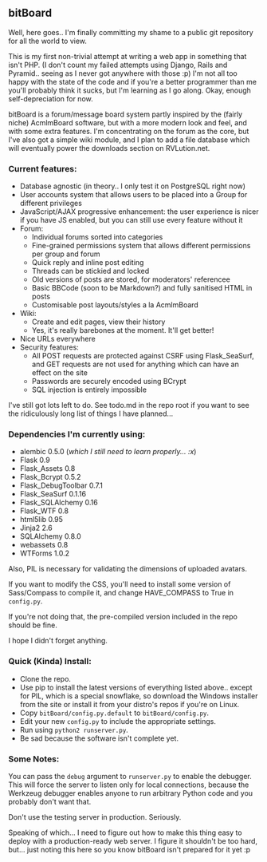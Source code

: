 ## bitBoard

Well, here goes.. I'm finally committing my shame to a public git repository for
all the world to view.

This is my first non-trivial attempt at writing a web app in something that
isn't PHP. (I don't count my failed attempts using Django, Rails and Pyramid..
seeing as I never got anywhere with those :p) I'm not all too happy with the
state of the code and if you're a better programmer than me you'll probably
think it sucks, but I'm learning as I go along. Okay, enough self-depreciation
for now.

bitBoard is a forum/message board system partly inspired by the (fairly niche)
AcmlmBoard software, but with a more modern look and feel, and with some extra
features. I'm concentrating on the forum as the core, but I've also got a
simple wiki module, and I plan to add a file database which will eventually
power the downloads section on RVLution.net.

### Current features:

- Database agnostic (in theory.. I only test it on PostgreSQL right now)
- User accounts system that allows users to be placed into a Group for different
  privileges
- JavaScript/AJAX progressive enhancement: the user experience is nicer if you
  have JS enabled, but you can still use every feature without it
- Forum:
    - Individual forums sorted into categories
    - Fine-grained permissions system that allows different permissions per
      group and forum
    - Quick reply and inline post editing
    - Threads can be stickied and locked
    - Old versions of posts are stored, for moderators' referencee
    - Basic BBCode (soon to be Markdown?) and fully sanitised HTML in posts
    - Customisable post layouts/styles a la AcmlmBoard
- Wiki:
    - Create and edit pages, view their history
    - Yes, it's really barebones at the moment. It'll get better!
- Nice URLs everywhere
- Security features:
    - All POST requests are protected against CSRF using Flask_SeaSurf, and
      GET requests are not used for anything which can have an effect on the
      site
    - Passwords are securely encoded using BCrypt
    - SQL injection is entirely impossible

I've still got lots left to do. See todo.md in the repo root if you want to see
the ridiculously long list of things I have planned...


### Dependencies I'm currently using:
- alembic 0.5.0 (*which I still need to learn properly... :x*)
- Flask 0.9
- Flask_Assets 0.8
- Flask_Bcrypt 0.5.2
- Flask_DebugToolbar 0.7.1
- Flask_SeaSurf 0.1.16
- Flask_SQLAlchemy 0.16
- Flask_WTF 0.8
- html5lib 0.95
- Jinja2 2.6
- SQLAlchemy 0.8.0
- webassets 0.8
- WTForms 1.0.2

Also, PIL is necessary for validating the dimensions of uploaded avatars.

If you want to modify the CSS, you'll need to install some version of
Sass/Compass to compile it, and change HAVE_COMPASS to True in `config.py`.

If you're not doing that, the pre-compiled version included in the repo should
be fine.

I hope I didn't forget anything.


### Quick (Kinda) Install:

- Clone the repo.
- Use pip to install the latest versions of everything listed above.. except
  for PIL, which is a special snowflake, so download the Windows installer
  from the site or install it from your distro's repos if you're on Linux.
- Copy `bitBoard/config.py.default` to `bitBoard/config.py`.
- Edit your new `config.py` to include the appropriate settings.
- Run using `python2 runserver.py`.
- Be sad because the software isn't complete yet.


### Some Notes:

You can pass the `debug` argument to `runserver.py` to enable the debugger.
This will force the server to listen only for local connections, because the
Werkzeug debugger enables anyone to run arbitrary Python code and you
probably don't want that.

Don't use the testing server in production. Seriously.

Speaking of which... I need to figure out how to make this thing easy to
deploy with a production-ready web server. I figure it shouldn't be too hard,
but... just noting this here so you know bitBoard isn't prepared for it yet :p


